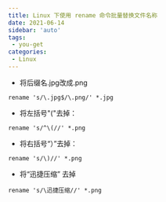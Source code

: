 ```yaml
---
title: Linux 下使用 rename 命令批量替换文件名称
date: 2021-06-14
sidebar: 'auto'
tags:
 - you-get
categories:
 - Linux
---
```


- 将后缀名.jpg改成.png
```shell
rename 's/\.jpg$/\.png/' *.jpg
```
- 将左括号"("去掉：
```shell
rename 's/^\(//' *.png
```
- 将右括号“）”去掉：
```shell
rename 's/\)//' *.png
```
- 将“迅捷压缩” 去掉
```shell
rename 's/\迅捷压缩//' *.png
```


